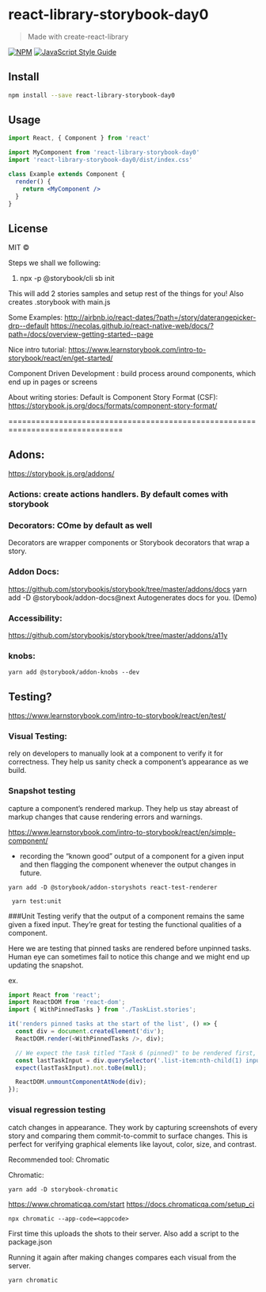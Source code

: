 # react-library-storybook-day0

> Made with create-react-library

[![NPM](https://img.shields.io/npm/v/react-library-storybook-day0.svg)](https://www.npmjs.com/package/react-library-storybook-day0) [![JavaScript Style Guide](https://img.shields.io/badge/code_style-standard-brightgreen.svg)](https://standardjs.com)

## Install

```bash
npm install --save react-library-storybook-day0
```

## Usage

```jsx
import React, { Component } from 'react'

import MyComponent from 'react-library-storybook-day0'
import 'react-library-storybook-day0/dist/index.css'

class Example extends Component {
  render() {
    return <MyComponent />
  }
}
```

## License

MIT © [](https://github.com/)

Steps we shall we following:
1. npx -p @storybook/cli sb init


This will add 2 stories samples and setup rest of the things for you!
Also creates .storybook with main.js


Some Examples:
http://airbnb.io/react-dates/?path=/story/daterangepicker-drp--default
https://necolas.github.io/react-native-web/docs/?path=/docs/overview-getting-started--page

Nice intro tutorial:
https://www.learnstorybook.com/intro-to-storybook/react/en/get-started/

Component Driven Development : build process around components, which end up in pages or screens

About writing stories:
Default is Component Story Format (CSF):
https://storybook.js.org/docs/formats/component-story-format/

===============================================================================

## Adons:
https://storybook.js.org/addons/

### Actions:  create actions handlers. By default comes with storybook


### Decorators: COme by default as well
Decorators are wrapper components or Storybook decorators that wrap a story.


### Addon Docs:
https://github.com/storybookjs/storybook/tree/master/addons/docs
yarn add -D @storybook/addon-docs@next
Autogenerates docs for you.
(Demo)

### Accessibility:
https://github.com/storybookjs/storybook/tree/master/addons/a11y

### knobs:
```shell script
yarn add @storybook/addon-knobs --dev
```

## Testing?
https://www.learnstorybook.com/intro-to-storybook/react/en/test/

### Visual Testing:
rely on developers to manually look at a component to verify it for correctness.
They help us sanity check a component’s appearance as we build.

### Snapshot testing
capture a component’s rendered markup.
They help us stay abreast of markup changes that cause rendering errors and warnings.

https://www.learnstorybook.com/intro-to-storybook/react/en/simple-component/
-  recording the “known good” output of a component for a given input
    and then flagging the component whenever the output changes in future.

```shell script
yarn add -D @storybook/addon-storyshots react-test-renderer
```

```shell script
 yarn test:unit
```



###Unit Testing
verify that the output of a component remains the same given a fixed input.
 They’re great for testing the functional qualities of a component.

Here we are testing that pinned tasks are rendered before unpinned tasks.
Human eye can sometimes fail to notice this change and we might end up updating the snapshot.

ex.
```javascript
import React from 'react';
import ReactDOM from 'react-dom';
import { WithPinnedTasks } from './TaskList.stories';

it('renders pinned tasks at the start of the list', () => {
  const div = document.createElement('div');
  ReactDOM.render(<WithPinnedTasks />, div);

  // We expect the task titled "Task 6 (pinned)" to be rendered first, not at the end
  const lastTaskInput = div.querySelector('.list-item:nth-child(1) input[value="Task 6 (pinned)"]');
  expect(lastTaskInput).not.toBe(null);

  ReactDOM.unmountComponentAtNode(div);
});
```

### visual regression testing
catch changes in appearance.
They work by capturing screenshots of every story and comparing them commit-to-commit to surface changes.
This is perfect for verifying graphical elements like layout, color, size, and contrast.

Recommended tool: Chromatic

Chromatic:
```shell script
yarn add -D storybook-chromatic
```

https://www.chromaticqa.com/start
https://docs.chromaticqa.com/setup_ci

```shell script
npx chromatic --app-code=<appcode>
```
First time this uploads the shots to their server. Also add a script to the package.json

Running it again after making changes compares each visual from the server.

```shell script
yarn chromatic
```
